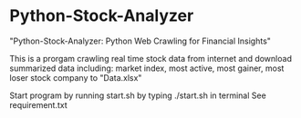 # Python-Stock-Analyzer
"Python-Stock-Analyzer: Python Web Crawling for Financial Insights"

This is a prorgam crawling real time stock data from internet
and download summarized data including:
market index, most active, most gainer, most loser
stock company to "Data.xlsx"

Start program by running start.sh by typing ./start.sh in terminal
See requirement.txt
